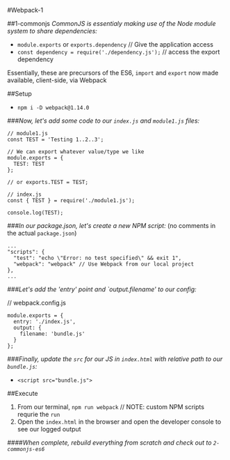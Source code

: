 #Webpack-1

##1-commonjs
*CommonJS is essentialy making use of the Node module system to share dependencies:*
- `module.exports` or `exports.dependency` // Give the application access
- `const dependency = require('./dependency.js');` // access the export dependency

Essentially, these are precursors of the ES6, `import` and `export` now made available, client-side, via Webpack

##Setup
- `npm i -D webpack@1.14.0`

###*Now, let's add some code to our `index.js` and `module1.js` files:*
```
// module1.js
const TEST = 'Testing 1..2..3';

// We can export whatever value/type we like
module.exports = {
  TEST: TEST
};

// or exports.TEST = TEST;

// index.js
const { TEST } = require('./module1.js');

console.log(TEST);
```


###*In our package.json, let's create a new NPM script:*
(no comments in the actual `package.json`)
```
...
"scripts": {
  "test": "echo \"Error: no test specified\" && exit 1",
  "webpack": "webpack" // Use Webpack from our local project
},
...
```

###*Let's add the 'entry' point and `output.filename' to our config:*

// webpack.config.js
```
module.exports = {
  entry: './index.js',
  output: {
    filename: 'bundle.js'
  }
};

```

###*Finally, update the `src` for our JS in `index.html` with relative path to our `bundle.js`:*
- `<script src="bundle.js">`


##Execute
1. From our terminal, `npm run webpack` // NOTE: custom NPM scripts requrie the `run`
2. Open the `index.html` in the browser and open the developer console to see our logged output


####*When complete, rebuild everything from scratch and check out to `2-commonjs-es6`*
